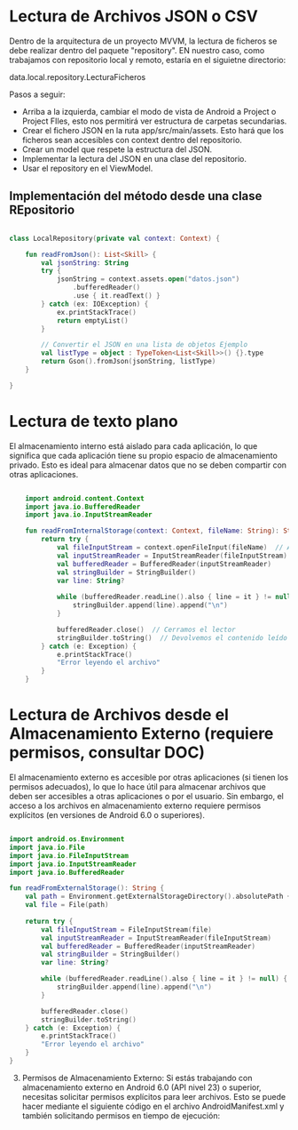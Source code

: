 

# Lectura de Archivos JSON o CSV

Dentro de la arquitectura de un proyecto MVVM, la lectura de ficheros se debe realizar dentro del paquete "repository". EN nuestro caso, como trabajamos con repositorio local y remoto, estaría en el siguietne directorio:

data.local.repository.LecturaFicheros

Pasos a seguir:
- Arriba a la izquierda, cambiar el modo de vista de Android a Project o Project FIles, esto nos permitirá ver estructura de carpetas secundarias.
- Crear el fichero JSON en la ruta app/src/main/assets. Esto hará que los ficheros sean accesibles con context dentro del repositorio.
- Crear un model que respete la estructura del JSON.
- Implementar la lectura del JSON en una clase del repositorio.
- Usar el repository en el ViewModel.


## Implementación del método desde una clase REpositorio
```kotlin

class LocalRepository(private val context: Context) {

    fun readFromJson(): List<Skill> {
        val jsonString: String
        try {
            jsonString = context.assets.open("datos.json")
                .bufferedReader()
                .use { it.readText() }
        } catch (ex: IOException) {
            ex.printStackTrace()
            return emptyList() 
        }

        // Convertir el JSON en una lista de objetos Ejemplo
        val listType = object : TypeToken<List<Skill>>() {}.type
        return Gson().fromJson(jsonString, listType)
    }

}

```

# Lectura de texto plano


El almacenamiento interno está aislado para cada aplicación, lo que significa que cada aplicación tiene su propio espacio de almacenamiento privado. Esto es ideal para almacenar datos que no se deben compartir con otras aplicaciones.

```kotlin

    import android.content.Context
    import java.io.BufferedReader
    import java.io.InputStreamReader

    fun readFromInternalStorage(context: Context, fileName: String): String {
        return try {
            val fileInputStream = context.openFileInput(fileName)  // Abrimos el archivo en modo lectura
            val inputStreamReader = InputStreamReader(fileInputStream)
            val bufferedReader = BufferedReader(inputStreamReader)
            val stringBuilder = StringBuilder()
            var line: String?
            
            while (bufferedReader.readLine().also { line = it } != null) {
                stringBuilder.append(line).append("\n")
            }

            bufferedReader.close()  // Cerramos el lector
            stringBuilder.toString()  // Devolvemos el contenido leído como String
        } catch (e: Exception) {
            e.printStackTrace()
            "Error leyendo el archivo"
        }
    }

```


# Lectura de Archivos desde el Almacenamiento Externo (requiere permisos, consultar DOC)

El almacenamiento externo es accesible por otras aplicaciones (si tienen los permisos adecuados), lo que lo hace útil para almacenar archivos que deben ser accesibles a otras aplicaciones o por el usuario. Sin embargo, el acceso a los archivos en almacenamiento externo requiere permisos explícitos (en versiones de Android 6.0 o superiores).


```kotlin

import android.os.Environment
import java.io.File
import java.io.FileInputStream
import java.io.InputStreamReader
import java.io.BufferedReader

fun readFromExternalStorage(): String {
    val path = Environment.getExternalStorageDirectory().absolutePath + "/Download/myfile.txt"
    val file = File(path)
    
    return try {
        val fileInputStream = FileInputStream(file)
        val inputStreamReader = InputStreamReader(fileInputStream)
        val bufferedReader = BufferedReader(inputStreamReader)
        val stringBuilder = StringBuilder()
        var line: String?

        while (bufferedReader.readLine().also { line = it } != null) {
            stringBuilder.append(line).append("\n")
        }

        bufferedReader.close()
        stringBuilder.toString()
    } catch (e: Exception) {
        e.printStackTrace()
        "Error leyendo el archivo"
    }
}

```

3. Permisos de Almacenamiento Externo:
Si estás trabajando con almacenamiento externo en Android 6.0 (API nivel 23) o superior, necesitas solicitar permisos explícitos para leer archivos. Esto se puede hacer mediante el siguiente código en el archivo AndroidManifest.xml y también solicitando permisos en tiempo de ejecución:
